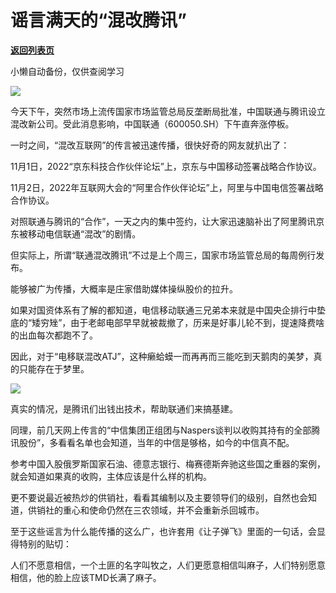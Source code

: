 # 谣言满天的“混改腾讯”

[**返回列表页**](/gzh/政事堂2019)

小懒自动备份，仅供查阅学习

![](https://mmbiz.qpic.cn/mmbiz_jpg/rxhS23yu8cPtH4TXHtCXneHMaRQpWPtjA7sDQKQB4MhWkgFY6bn2Nqicr2ic7kt5fZ5681HvcQVG02ias0IzRUD3A/640?wx_fmt=jpeg)

今天下午，突然市场上流传国家市场监管总局反垄断局批准，中国联通与腾讯设立混改新公司。受此消息影响，中国联通（600050.SH）下午直奔涨停板。  

一时之间，“混改互联网”的传言被迅速传播，很快好奇的网友就扒出了：

11月1日，2022“京东科技合作伙伴论坛”上，京东与中国移动签署战略合作协议。  

11月2日，2022年互联网大会的“阿里合作伙伴论坛”上，阿里与中国电信签署战略合作协议。

对照联通与腾讯的“合作”，一天之内的集中签约，让大家迅速脑补出了阿里腾讯京东被移动电信联通“混改”的剧情。  

但实际上，所谓“联通混改腾讯”不过是上个周三，国家市场监管总局的每周例行发布。

能够被广为传播，大概率是庄家借助媒体操纵股价的拉升。  

如果对国资体系有了解的都知道，电信移动联通三兄弟本来就是中国央企排行中垫底的“矮穷矬”，由于老邮电部早早就被裁撤了，历来是好事儿轮不到，提速降费啥的出血每次都跑不了。  

因此，对于“电移联混改ATJ”，这种癞蛤蟆一而再再而三能吃到天鹅肉的美梦，真的只能存在于梦里。

![](https://mmbiz.qpic.cn/mmbiz_png/rxhS23yu8cPtH4TXHtCXneHMaRQpWPtjM0FBQ9xq81jrRypBsS6gqU3GRzia97naAXbLtBWJf6O2sJChLGKFqCQ/640?wx_fmt=png)

真实的情况，是腾讯们出钱出技术，帮助联通们来搞基建。

同理，前几天网上传言的“中信集团正组团与Naspers谈判以收购其持有的全部腾讯股份”，多看看名单也会知道，当年的中信是够格，如今的中信真不配。

参考中国入股俄罗斯国家石油、德意志银行、梅赛德斯奔驰这些国之重器的案例，就会知道如果真的收购，主体应该是什么样的机构。

更不要说最近被热炒的供销社，看看其编制以及主要领导们的级别，自然也会知道，供销社的重心和使命仍然在三农领域，并不会重新杀回城市。

至于这些谣言为什么能传播的这么广，也许套用《让子弹飞》里面的一句话，会显得特别的贴切：  

人们不愿意相信，一个土匪的名字叫牧之，人们更愿意相信叫麻子，人们特别愿意相信，他的脸上应该TMD长满了麻子。

